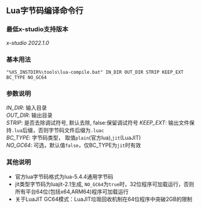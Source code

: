 ## Lua字节码编译命令行

### 最低x-studio支持版本

*x-studio 2022.1.0*

### 基本用法

`"%XS_INSTDIR%\tools\lua-compile.bat" IN_DIR OUT_DIR STRIP KEEP_EXT BC_TYPE NO_GC64`

### 参数说明

*IN_DIR*: 输入目录<br/>
*OUT_DIR*: 输出目录<br/>
*STRIP*: 是否去除调试符号, 默认去除, false:保留调试符号
*KEEP_EXT*: 输出文件保持`.lua`后缀，否则字节码文件后缀为`.luac`<br/>
*BC_TYPE*: 字节码类型， 取值`plain`(官方lua),`jit`(LuaJIT) <br/>
*NO_GC64*: 可选，默认值`false`，仅BC_TYPE为`jit`时有效

### 其他说明

- 官方lua字节码格式为lua-5.4.4通用字节码 <br/>
- jit类型字节码为luajit-2.1生成, `NO_GC64`为`true`时，32位程序可加载运行，否则所有平台64位(包括x64,ARM64)程序可加载运行
- 关于LuaJIT GC64模式：LuaJIT垃圾回收机制在64位程序中突破2GB的限制
